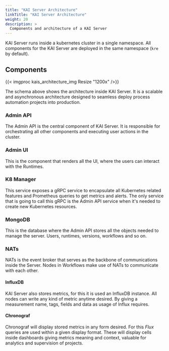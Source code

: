 ```yaml
---
title: "KAI Server Architecture"
linkTitle: "KAI Server Architecture"
weight: 20
description: >
  Components and architecture of a KAI Server
---
```


KAI Server runs inside a kubernetes cluster in a single namespace. All components for the KAI Server are deployed in the same namespace (`kre` by default).

## Components

{{< imgproc kais_architecture_img Resize "1200x" />}}

The schema above shows the architecture inside KAI Server. It is a scalable and asynchronous architecture designed to seamless deploy process automation projects into production.

### Admin API

The Admin API is the central component of KAI Server. It is responsible for orchestrating all other components and executing user actions in the cluster.

### Admin UI

This is the component that renders all the UI, where the users can interact with the Runtimes.

### K8 Manager

This service exposes a gRPC service to encapsulate all Kubernetes related features and Prometheus queries to get metrics and alerts. The only service that is going to call this gRPC is the Admin API service when it's needed to create new Kubernetes resources.

### MongoDB

This is the database where the Admin API stores all the objects needed to manage the server. Users, runtimes, versions, workflows and so on.

### NATs

NATs is the event broker that serves as the backbone of communications inside the Server. Nodes in Workflows make use of NATs to communicate with each other.

#### InfluxDB

KAI Server also stores metrics, for this it is used an InfluxDB instance. All nodes can write any kind of metric anytime desired. By giving a measurement name, tags, fields and data as usage of Influx requires.

#### Chronograf

Chronograf will display stored metrics in any form desired. For this _Flux_ queries are used within a given display format. These will display cells inside dashboards giving metrics meaning and context, valuable for analytics and supervision of projects.
